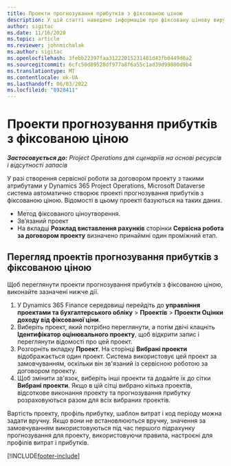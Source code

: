 ```yaml
---
title: Проекти прогнозування прибутків з фіксованою ціною
description: У цій статті наведено інформацію про фіксовану цінову виручку в проектах.
author: sigitac
ms.date: 11/16/2020
ms.topic: article
ms.reviewer: johnmichalak
ms.author: sigitac
ms.openlocfilehash: 3febb22397faa31222015231481d43fb0449d0a2
ms.sourcegitcommit: 6cfc50d89528df977a8f6a55c1ad39d99800d9b4
ms.translationtype: MT
ms.contentlocale: uk-UA
ms.lasthandoff: 06/03/2022
ms.locfileid: "8928411"
---
```

# <a name="fixed-price-revenue-estimate-projects"></a>Проекти прогнозування прибутків з фіксованою ціною 

_**Застосовується до:** Project Operations для сценаріїв на основі ресурсів і відсутності запасів_

У разі створення сервісної роботи за договором проекту з такими атрибутами у Dynamics 365 Project Operations, Microsoft Dataverse система автоматично створює проекті прогнозування прибутків з фіксованою ціною. Відомості в цьому проекті базуються на таких даних.

  - Метод фіксованого ціноутворення.
  - Зв’язаний проект
  - На вкладці **Розклад виставлення рахунків** сторінки **Сервісна робота за договором проекту** визначено принаймні один проміжний етап.

## <a name="review-fixed-price-revenue-estimates-projects"></a>Перегляд проектів прогнозування прибутків з фіксованою ціною
Щоб переглянути проекти прогнозування прибутків з фіксованою ціною, виконайте зазначені нижче дії.

1. У Dynamics 365 Finance середовищі перейдіть до **управління проектами та бухгалтерського обліку** > **Проектів** > **Проекти Оцінки доходу від фіксованої ціни**.
2. Виберіть проект, який потрібно переглянути, а потім двічі клацніть **Ідентифікатор оцінювального проекту**, щоб відкрити запис і переглянути відомості про цей проект.
3. Розгорніть вкладку **Проект**. На сторінці **Вибрані проекти** відображається один проект. Система використовує цей проект за замовчуванням, оскільки він зв'язаний із сервісною роботою за договором проекту. 
4. Щоб змінити зв'язок, виберіть інші проекти та додайте їх до сітки **Вибрані проекти**. Якщо в цій сітці вибрано кілька проектів, відсоткове виконання проекту та прогнозування прибутку розраховуються разом для всіх вибраних проектів.

  Вартість проекту, профіль прибутку, шаблон витрат і код періоду можна задати вручну. Якщо вони не встановлюються вручну, значення за замовчуванням використовуються під час першого підрахунку прогнозування для проекту, використовуючи правила, настроєні для профілів витрат і прибутків.



[!INCLUDE[footer-include](../includes/footer-banner.md)]